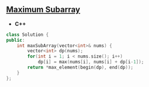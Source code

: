 ## [Maximum Subarray](https://leetcode.com/problems/maximum-subarray/)

* **C++**
```cpp
class Solution {
public:
    int maxSubArray(vector<int>& nums) {
        vector<int> dp(nums);
        for(int i = 1; i < nums.size(); i++)
            dp[i] = max(nums[i], nums[i] + dp[i-1]);
        return *max_element(begin(dp), end(dp));
    }
};
```
